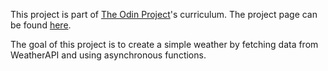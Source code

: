This project is part of [The Odin Project](https://www.theodinproject.com)'s curriculum. 
The project page can be found [here](https://www.theodinproject.com/lessons/javascript-weather-app).

The goal of this project is to create a simple weather by fetching data from WeatherAPI and using asynchronous functions.
